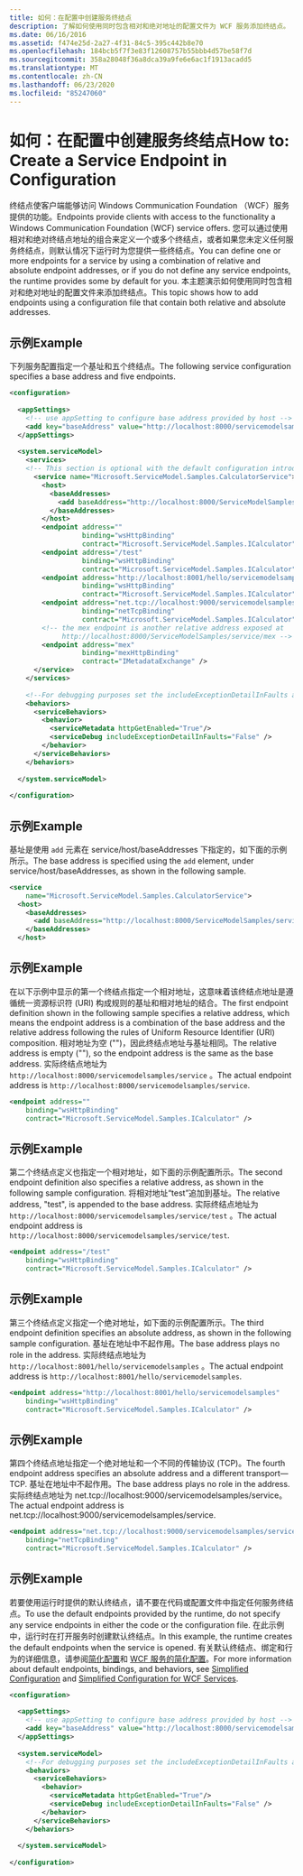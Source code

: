 ```yaml
---
title: 如何：在配置中创建服务终结点
description: 了解如何使用同时包含相对和绝对地址的配置文件为 WCF 服务添加终结点。
ms.date: 06/16/2016
ms.assetid: f474e25d-2a27-4f31-84c5-395c442b8e70
ms.openlocfilehash: 184bcb5f7f3e83f12608757b55bbb4d57be58f7d
ms.sourcegitcommit: 358a28048f36a8dca39a9fe6e6ac1f1913acadd5
ms.translationtype: MT
ms.contentlocale: zh-CN
ms.lasthandoff: 06/23/2020
ms.locfileid: "85247060"
---
```

# <a name="how-to-create-a-service-endpoint-in-configuration"></a><span data-ttu-id="7d454-103">如何：在配置中创建服务终结点</span><span class="sxs-lookup"><span data-stu-id="7d454-103">How to: Create a Service Endpoint in Configuration</span></span>
<span data-ttu-id="7d454-104">终结点使客户端能够访问 Windows Communication Foundation （WCF）服务提供的功能。</span><span class="sxs-lookup"><span data-stu-id="7d454-104">Endpoints provide clients with access to the functionality a Windows Communication Foundation (WCF) service offers.</span></span> <span data-ttu-id="7d454-105">您可以通过使用相对和绝对终结点地址的组合来定义一个或多个终结点，或者如果您未定义任何服务终结点，则默认情况下运行时为您提供一些终结点。</span><span class="sxs-lookup"><span data-stu-id="7d454-105">You can define one or more endpoints for a service by using a combination of relative and absolute endpoint addresses, or if you do not define any service endpoints, the runtime provides some by default for you.</span></span> <span data-ttu-id="7d454-106">本主题演示如何使用同时包含相对和绝对地址的配置文件来添加终结点。</span><span class="sxs-lookup"><span data-stu-id="7d454-106">This topic shows how to add endpoints using a configuration file that contain both relative and absolute addresses.</span></span>  
  
## <a name="example"></a><span data-ttu-id="7d454-107">示例</span><span class="sxs-lookup"><span data-stu-id="7d454-107">Example</span></span>  
 <span data-ttu-id="7d454-108">下列服务配置指定一个基址和五个终结点。</span><span class="sxs-lookup"><span data-stu-id="7d454-108">The following service configuration specifies a base address and five endpoints.</span></span>  
  
```xml  
<configuration>  
  
  <appSettings>  
    <!-- use appSetting to configure base address provided by host -->  
    <add key="baseAddress" value="http://localhost:8000/servicemodelsamples/service" />  
  </appSettings>  
  
  <system.serviceModel>  
    <services>  
    <!-- This section is optional with the default configuration introduced in .NET Framework 4. -->  
      <service name="Microsoft.ServiceModel.Samples.CalculatorService">  
        <host>  
          <baseAddresses>  
            <add baseAddress="http://localhost:8000/ServiceModelSamples/service"/>  
          </baseAddresses>  
        </host>  
        <endpoint address=""  
                  binding="wsHttpBinding"  
                  contract="Microsoft.ServiceModel.Samples.ICalculator" />  
        <endpoint address="/test"  
                  binding="wsHttpBinding"  
                  contract="Microsoft.ServiceModel.Samples.ICalculator" />  
        <endpoint address="http://localhost:8001/hello/servicemodelsamples"  
                  binding="wsHttpBinding"  
                  contract="Microsoft.ServiceModel.Samples.ICalculator" />  
        <endpoint address="net.tcp://localhost:9000/servicemodelsamples/service"  
                  binding="netTcpBinding"  
                  contract="Microsoft.ServiceModel.Samples.ICalculator" />  
        <!-- the mex endpoint is another relative address exposed at   
             http://localhost:8000/ServiceModelSamples/service/mex -->  
        <endpoint address="mex"  
                  binding="mexHttpBinding"  
                  contract="IMetadataExchange" />  
      </service>  
    </services>  
  
    <!--For debugging purposes set the includeExceptionDetailInFaults attribute to true-->  
    <behaviors>  
      <serviceBehaviors>  
        <behavior>  
          <serviceMetadata httpGetEnabled="True"/>  
          <serviceDebug includeExceptionDetailInFaults="False" />  
        </behavior>  
      </serviceBehaviors>  
    </behaviors>  
  
  </system.serviceModel>  
  
</configuration>  
```  
  
## <a name="example"></a><span data-ttu-id="7d454-109">示例</span><span class="sxs-lookup"><span data-stu-id="7d454-109">Example</span></span>  
 <span data-ttu-id="7d454-110">基址是使用 `add` 元素在 service/host/baseAddresses 下指定的，如下面的示例所示。</span><span class="sxs-lookup"><span data-stu-id="7d454-110">The base address is specified using the `add` element, under service/host/baseAddresses, as shown in the following sample.</span></span>  
  
```xml  
<service
    name="Microsoft.ServiceModel.Samples.CalculatorService">  
  <host>  
    <baseAddresses>  
      <add baseAddress="http://localhost:8000/ServiceModelSamples/service"/>  
    </baseAddresses>  
  </host>  
```  
  
## <a name="example"></a><span data-ttu-id="7d454-111">示例</span><span class="sxs-lookup"><span data-stu-id="7d454-111">Example</span></span>  
 <span data-ttu-id="7d454-112">在以下示例中显示的第一个终结点指定一个相对地址，这意味着该终结点地址是遵循统一资源标识符 (URI) 构成规则的基址和相对地址的结合。</span><span class="sxs-lookup"><span data-stu-id="7d454-112">The first endpoint definition shown in the following sample specifies a relative address, which means the endpoint address is a combination of the base address and the relative address following the rules of Uniform Resource Identifier (URI) composition.</span></span> <span data-ttu-id="7d454-113">相对地址为空 ("")，因此终结点地址与基址相同。</span><span class="sxs-lookup"><span data-stu-id="7d454-113">The relative address is empty (""), so the endpoint address is the same as the base address.</span></span> <span data-ttu-id="7d454-114">实际终结点地址为 `http://localhost:8000/servicemodelsamples/service` 。</span><span class="sxs-lookup"><span data-stu-id="7d454-114">The actual endpoint address is `http://localhost:8000/servicemodelsamples/service`.</span></span>  
  
```xml  
<endpoint address=""
    binding="wsHttpBinding"  
    contract="Microsoft.ServiceModel.Samples.ICalculator" />  
```  
  
## <a name="example"></a><span data-ttu-id="7d454-115">示例</span><span class="sxs-lookup"><span data-stu-id="7d454-115">Example</span></span>  
 <span data-ttu-id="7d454-116">第二个终结点定义也指定一个相对地址，如下面的示例配置所示。</span><span class="sxs-lookup"><span data-stu-id="7d454-116">The second endpoint definition also specifies a relative address, as shown in the following sample configuration.</span></span> <span data-ttu-id="7d454-117">将相对地址“test”追加到基址。</span><span class="sxs-lookup"><span data-stu-id="7d454-117">The relative address, "test", is appended to the base address.</span></span> <span data-ttu-id="7d454-118">实际终结点地址为 `http://localhost:8000/servicemodelsamples/service/test` 。</span><span class="sxs-lookup"><span data-stu-id="7d454-118">The actual endpoint address is `http://localhost:8000/servicemodelsamples/service/test`.</span></span>  
  
```xml  
<endpoint address="/test"  
    binding="wsHttpBinding"  
    contract="Microsoft.ServiceModel.Samples.ICalculator" />  
```  
  
## <a name="example"></a><span data-ttu-id="7d454-119">示例</span><span class="sxs-lookup"><span data-stu-id="7d454-119">Example</span></span>  
 <span data-ttu-id="7d454-120">第三个终结点定义指定一个绝对地址，如下面的示例配置所示。</span><span class="sxs-lookup"><span data-stu-id="7d454-120">The third endpoint definition specifies an absolute address, as shown in the following sample configuration.</span></span> <span data-ttu-id="7d454-121">基址在地址中不起作用。</span><span class="sxs-lookup"><span data-stu-id="7d454-121">The base address plays no role in the address.</span></span> <span data-ttu-id="7d454-122">实际终结点地址为 `http://localhost:8001/hello/servicemodelsamples` 。</span><span class="sxs-lookup"><span data-stu-id="7d454-122">The actual endpoint address is `http://localhost:8001/hello/servicemodelsamples`.</span></span>  
  
```xml  
<endpoint address="http://localhost:8001/hello/servicemodelsamples"  
    binding="wsHttpBinding"  
    contract="Microsoft.ServiceModel.Samples.ICalculator" />  
```  
  
## <a name="example"></a><span data-ttu-id="7d454-123">示例</span><span class="sxs-lookup"><span data-stu-id="7d454-123">Example</span></span>  
 <span data-ttu-id="7d454-124">第四个终结点地址指定一个绝对地址和一个不同的传输协议 (TCP)。</span><span class="sxs-lookup"><span data-stu-id="7d454-124">The fourth endpoint address specifies an absolute address and a different transport—TCP.</span></span> <span data-ttu-id="7d454-125">基址在地址中不起作用。</span><span class="sxs-lookup"><span data-stu-id="7d454-125">The base address plays no role in the address.</span></span> <span data-ttu-id="7d454-126">实际终结点地址为 net.tcp://localhost:9000/servicemodelsamples/service。</span><span class="sxs-lookup"><span data-stu-id="7d454-126">The actual endpoint address is net.tcp://localhost:9000/servicemodelsamples/service.</span></span>  
  
```xml  
<endpoint address="net.tcp://localhost:9000/servicemodelsamples/service"  
    binding="netTcpBinding"  
    contract="Microsoft.ServiceModel.Samples.ICalculator" />  
```  
  
## <a name="example"></a><span data-ttu-id="7d454-127">示例</span><span class="sxs-lookup"><span data-stu-id="7d454-127">Example</span></span>  
 <span data-ttu-id="7d454-128">若要使用运行时提供的默认终结点，请不要在代码或配置文件中指定任何服务终结点。</span><span class="sxs-lookup"><span data-stu-id="7d454-128">To use the default endpoints provided by the runtime, do not specify any service endpoints in either the code or the configuration file.</span></span> <span data-ttu-id="7d454-129">在此示例中，运行时在打开服务时创建默认终结点。</span><span class="sxs-lookup"><span data-stu-id="7d454-129">In this example, the runtime creates the default endpoints when the service is opened.</span></span> <span data-ttu-id="7d454-130">有关默认终结点、绑定和行为的详细信息，请参阅[简化配置](../simplified-configuration.md)和 [WCF 服务的简化配置](../samples/simplified-configuration-for-wcf-services.md)。</span><span class="sxs-lookup"><span data-stu-id="7d454-130">For more information about default endpoints, bindings, and behaviors, see [Simplified Configuration](../simplified-configuration.md) and [Simplified Configuration for WCF Services](../samples/simplified-configuration-for-wcf-services.md).</span></span>  
  
```xml  
<configuration>  
  
  <appSettings>  
    <!-- use appSetting to configure base address provided by host -->  
    <add key="baseAddress" value="http://localhost:8000/servicemodelsamples/service" />  
  </appSettings>  
  
  <system.serviceModel>  
    <!--For debugging purposes set the includeExceptionDetailInFaults attribute to true-->  
    <behaviors>  
      <serviceBehaviors>  
        <behavior>  
          <serviceMetadata httpGetEnabled="True"/>  
          <serviceDebug includeExceptionDetailInFaults="False" />  
        </behavior>  
      </serviceBehaviors>  
    </behaviors>  
  
  </system.serviceModel>  
  
</configuration>  
```
